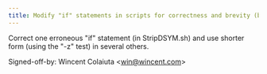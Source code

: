 ```yaml
---
title: Modify "if" statements in scripts for correctness and brevity (buildtools, add47f3)
---
```


Correct one erroneous "if" statement (in StripDSYM.sh) and use shorter form (using the "-z" test) in several others.

Signed-off-by: Wincent Colaiuta &lt;win@wincent.com&gt;
